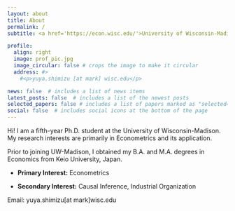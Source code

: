 ```yaml
---
layout: about
title: About
permalink: /
subtitle: <a href='https://econ.wisc.edu/'>University of Wisconsin-Madison, Department of Economics</a>.

profile:
  align: right
  image: prof_pic.jpg
  image_circular: false # crops the image to make it circular
  address: #>
    #<p>yuya.shimizu [at mark] wisc.edu</p>

news: false  # includes a list of news items
latest_posts: false  # includes a list of the newest posts
selected_papers: false # includes a list of papers marked as "selected={true}"
social: false  # includes social icons at the bottom of the page
---
```


Hi! I am a fifth-year Ph.D. student at the University of Wisconsin-Madison. My research interests are primarily in Econometrics and its application.

Prior to joining UW-Madison, I obtained my B.A. and M.A. degrees in Economics from Keio University, Japan.



* **Primary Interest:** Econometrics

* **Secondary Interest:** Causal Inference, Industrial Organization

Email: yuya.shimizu[at mark]wisc.edu
